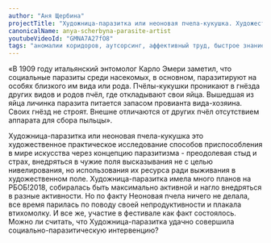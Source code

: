 ```yaml
---
author: "Аня Щербина"
projectTitle: "Художница-паразитка или неоновая пчела-кукушка. Художественное исследование"
canonicalName: anya-scherbyna-parasite-artist
youtubeVideoId: "GMNA7A27fO8"
tags: "аномалии коридоров, аутсорсинг, аффективный труд, быстрое знание -ые -я, все всем, желание, практики самих себя, производственная драма, путь стоп, спонтанная низовая альтернатива, эксплуатация скрытой мотивации, ипох: идеальное письмо отказа художнику, практика маленьких движений, язык и зубы креативности"
---
```

«В 1909 году итальянский энтомолог Карло Эмери заметил, что социальные паразиты среди насекомых, в основном, паразитируют на особях близкого им вида или рода. Пчёлы-кукушки проникают в гнёзда других видов и родов пчёл, где откладывают свои яйца. Вышедшая из яйца личинка паразита питается запасом провианта вида-хозяина. Своих гнёзд не строят. Внешне отличаются от других пчёл отсутствием аппарата для сбора пыльцы».

Художница-паразитка или неоновая пчела-кукушка это художественное практическое исследование способов приспособления в мире искусства через концепцию паразитизма - преодолевая стыд и страх, внедряться в чужие поля высказывания не с целью нивелирования, но использования их ресурса ради выживания в художественном поле. Художница-паразитка имела много планов на РБОБ!2018, собиралась быть максимально активной и нагло внедряться в разные активности. Но по факту Неоновая пчела ничего не делала, все время парилась по поводу своей непродуктивности и плакала втихомолку. И все же, участие в фестивале как факт состоялось. Можно ли считать, что Художница-паразитка удачно совершила социально-паразитическую интервенцию?
